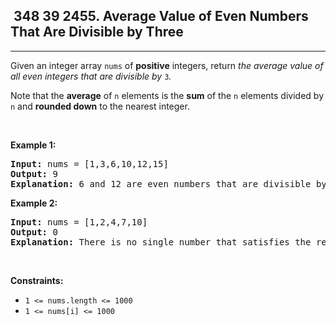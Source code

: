 <h2> 348 39
2455. Average Value of Even Numbers That Are Divisible by Three</h2><hr><div><p>Given an integer array <code>nums</code> of <strong>positive</strong> integers, return <em>the average value of all even integers that are divisible by</em> <code>3</code><i>.</i></p>

<p>Note that the <strong>average</strong> of <code>n</code> elements is the <strong>sum</strong> of the <code>n</code> elements divided by <code>n</code> and <strong>rounded down</strong> to the nearest integer.</p>

<p>&nbsp;</p>
<p><strong class="example">Example 1:</strong></p>

<pre><strong>Input:</strong> nums = [1,3,6,10,12,15]
<strong>Output:</strong> 9
<strong>Explanation:</strong> 6 and 12 are even numbers that are divisible by 3. (6 + 12) / 2 = 9.
</pre>

<p><strong class="example">Example 2:</strong></p>

<pre><strong>Input:</strong> nums = [1,2,4,7,10]
<strong>Output:</strong> 0
<strong>Explanation:</strong> There is no single number that satisfies the requirement, so return 0.
</pre>

<p>&nbsp;</p>
<p><strong>Constraints:</strong></p>

<ul>
	<li><code>1 &lt;= nums.length &lt;= 1000</code></li>
	<li><code>1 &lt;= nums[i] &lt;= 1000</code></li>
</ul>
</div>